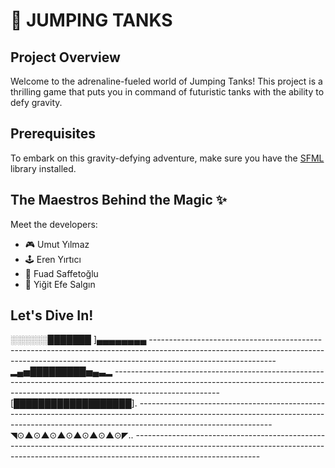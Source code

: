 # 🚀 JUMPING TANKS

## Project Overview

Welcome to the adrenaline-fueled world of Jumping Tanks! This project is a thrilling game that puts you in command of futuristic tanks with the ability to defy gravity.

## Prerequisites

To embark on this gravity-defying adventure, make sure you have the [SFML](https://www.sfml-dev.org/) library installed.

## The Maestros Behind the Magic ✨

Meet the developers:

- 🎮 Umut Yılmaz
- 🕹 Eren Yırtıcı
- 🚀 Fuad Saffetoğlu
- 🎨 Yiğit Efe Salgın

## Let's Dive In!
 ░░░░░░███████ ]▄▄▄▄▄▄▄▄ -------------------------------------------------------------------------------------------------------------------------------------------------------------------------------------------
 ▂▄▅█████████▅▄▃▂         --------------------------------------------------------------------------------------------------------------------------------------------------------------------------------------
[███████████████████]. ---------------------------------------------------------------------------------------------------------------------------------------------------------------------------------------------
◥⊙▲⊙▲⊙▲⊙▲⊙▲⊙▲⊙◤.. -------------------------------------------------------------------------------------------------------------------------------------------------------------------------------------------
